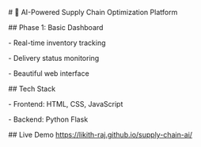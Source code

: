 \# 🚚 AI-Powered Supply Chain Optimization Platform



\## Phase 1: Basic Dashboard

\- Real-time inventory tracking

\- Delivery status monitoring  

\- Beautiful web interface



\## Tech Stack

\- Frontend: HTML, CSS, JavaScript

\- Backend: Python Flask



\## Live Demo
https://likith-raj.github.io/supply-chain-ai/

